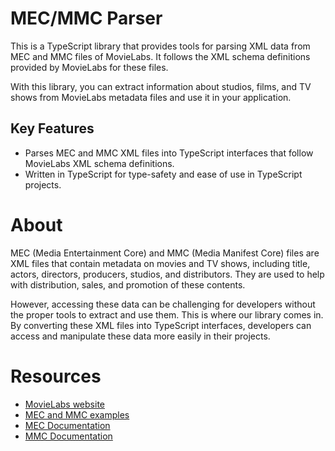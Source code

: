 # MEC/MMC Parser

This is a TypeScript library that provides tools for parsing XML data from MEC and MMC files of MovieLabs. It follows the XML schema definitions provided by MovieLabs for these files.

With this library, you can extract information about studios, films, and TV shows from MovieLabs metadata files and use it in your application.

## Key Features

- Parses MEC and MMC XML files into TypeScript interfaces that follow MovieLabs XML schema definitions.
- Written in TypeScript for type-safety and ease of use in TypeScript projects.

# About

MEC (Media Entertainment Core) and MMC (Media Manifest Core) files are XML files that contain metadata on movies and TV shows, including title, actors, directors, producers, studios, and distributors. They are used to help with distribution, sales, and promotion of these contents.

However, accessing these data can be challenging for developers without the proper tools to extract and use them. This is where our library comes in. By converting these XML files into TypeScript interfaces, developers can access and manipulate these data more easily in their projects.

# Resources

- [MovieLabs website](https://movielabs.com/)
- [MEC and MMC examples](https://www.movielabs.com/md/mmc/examples/movies1/)
- [MEC Documentation](https://movielabs.com/md/mec/v2.8/Media_Ent_Core_Metadata_v2.8.pdf)
- [MMC Documentation](https://www.movielabs.com/md/mmc/v2.0/Manifest_Core_v2.0.pdf)
